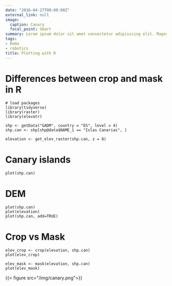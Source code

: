 ```yaml
---
date: "2016-04-27T00:00:00Z"
external_link: null
image:
  caption: Canary
  focal_point: Smart
summary: Lorem ipsum dolor sit amet consectetur adipisicing elit. Magnam, eius.
tags:
- Demo
- robotics
title: Plotting with R
---
```


# Differences between crop and mask in R

```{r, warning=FALSE}
# load packages
library(tidyverse)
library(raster)
library(elevatr)

shp <- getData("GADM", country = "ES", level = 4)
shp.can <- shp[shp@data$NAME_1 == "Islas Canarias", ]

elevation <- get_elev_raster(shp.can, z = 8)
```

# Canary islands
```{r, warning=FALSE}
plot(shp.can)
```

# DEM
```{r, warning=FALSE}
plot(shp.can)
plot(elevation)
plot(shp.can, add=TRUE)

```

# Crop vs Mask

```{r}
elev_crop <- crop(elevation, shp.can)
plot(elev_crop)

```


```{r}
elev_mask <- mask(elevation, shp.can)
plot(elev_mask)
```
{{< figure src="/img/canary.png">}}
